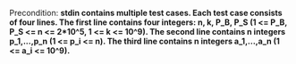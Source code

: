 Precondition: **stdin contains multiple test cases. Each test case consists of four lines. The first line contains four integers: n, k, P_B, P_S (1 <= P_B, P_S <= n <= 2*10^5, 1 <= k <= 10^9). The second line contains n integers p_1,...,p_n (1 <= p_i <= n). The third line contains n integers a_1,...,a_n (1 <= a_i <= 10^9).**